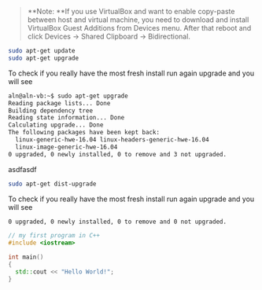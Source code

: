 > **Note: **If you use VirtualBox and want to enable copy-paste between host and virtual machine, you need to download and install VirtualBox Guest Additions from Devices menu. After that reboot and click Devices -&gt; Shared Clipboard -&gt; Bidirectional.

```bash
sudo apt-get update
sudo apt-get upgrade
```

To check if you really have the most fresh install run again upgrade and you will see

```bash
aln@aln-vb:~$ sudo apt-get upgrade
Reading package lists... Done
Building dependency tree       
Reading state information... Done
Calculating upgrade... Done
The following packages have been kept back:
  linux-generic-hwe-16.04 linux-headers-generic-hwe-16.04
  linux-image-generic-hwe-16.04
0 upgraded, 0 newly installed, 0 to remove and 3 not upgraded.
```

asdfasdf

```bash
sudo apt-get dist-upgrade
```

To check if you really have the most fresh install run again upgrade and you will see

```bash
0 upgraded, 0 newly installed, 0 to remove and 0 not upgraded.
```



```cpp
// my first program in C++
#include <iostream>

int main()
{
  std::cout << "Hello World!";
}
```



